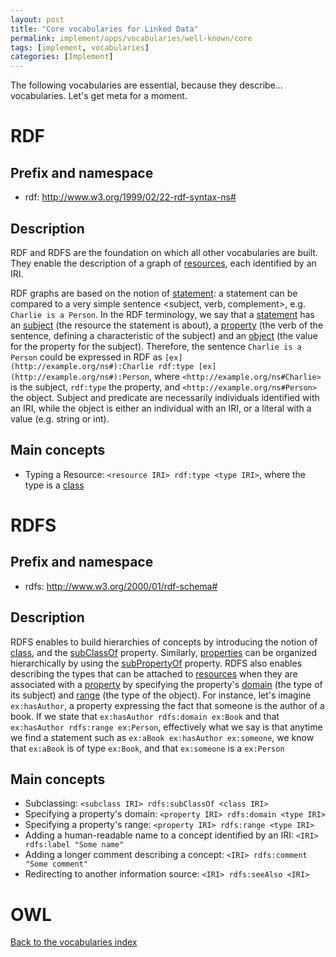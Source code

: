 ```yaml
---
layout: post
title: "Core vocabularies for Linked Data"
permalink: implement/apps/vocabularies/well-known/core
tags: [implement, vocabularies]
categories: [Implement]
---
```


The following vocabularies are essential, because they describe... vocabularies. Let's get meta for a moment.

# <a id='rdf'/> RDF

## Prefix and namespace
- rdf: http://www.w3.org/1999/02/22-rdf-syntax-ns#

## Description

RDF and RDFS are the foundation on which all other vocabularies are built. They enable the description of a graph of [resources](rdfs:Resource), each identified by an IRI.

RDF graphs are based on the notion of [statement](rdf:Statement): a statement can be compared to a very simple sentence <subject, verb, complement>, e.g. `Charlie is a Person`. In the RDF terminology, we say that a [statement](rdf:Statement) has an [subject](rdf:subject) (the resource the statement is about), a [property](rdf:property) (the verb of the sentence, defining a characteristic of the subject) and an [object](rdf:object) (the value for the property for the subject). Therefore, the sentence `Charlie is a Person` could be expressed in RDF as `[ex](http://example.org/ns#):Charlie rdf:type [ex](http://example.org/ns#):Person`, where `<http://example.org/ns#Charlie>` is the subject, `rdf:type` the property, and `<http://example.org/ns#Person>` the object. Subject and predicate are necessarily individuals identified with an IRI, while the object is either an individual with an IRI, or a literal with a value (e.g. string or int).

## Main concepts

- Typing a Resource: `<resource IRI> rdf:type <type IRI>`, where the type is a [class](rdfs:Class)

# <a id='rdfs'/> RDFS

## Prefix and namespace
- rdfs: http://www.w3.org/2000/01/rdf-schema#

## Description

RDFS enables to build hierarchies of concepts by introducing the notion of [class](rdfs:Class), and the [subClassOf](rdfs:subClassOf) property. Similarly, [properties](rdf:Property) can be organized hierarchically by using the [subPropertyOf](rdfs:subPropertyOf) property. RDFS also enables describing the types that can be attached to [resources](rdfs:Resource) when they are associated with a [property](rdf:Property) by specifying the property's [domain](rdfs:domain) (the type of its subject) and [range](rdfs:range) (the type of the object). For instance, let's imagine `ex:hasAuthor`, a property expressing the fact that someone is the author of a book. If we state that `ex:hasAuthor rdfs:domain ex:Book` and that `ex:hasAuthor rdfs:range ex:Person`, effectively what we say is that anytime we find a statement such as `ex:aBook ex:hasAuthor ex:someone`, we know that `ex:aBook` is of type `ex:Book`, and that `ex:someone` is a `ex:Person`

## Main concepts

- Subclassing: `<subclass IRI> rdfs:subClassOf <class IRI>`
- Specifying a property's domain: `<property IRI> rdfs:domain <type IRI>`
- Specifying a property's range: `<property IRI> rdfs:range <type IRI>`
- Adding a human-readable name to a concept identified by an IRI: `<IRI> rdfs:label "Some name"`
- Adding a longer comment describing a concept: `<IRI> rdfs:comment "Some comment"`
- Redirecting to another information source: `<IRI> rdfs:seeAlso <IRI>`

# <a id='owl'/> OWL

[Back to the vocabularies index](1-well-known)
